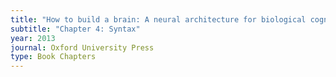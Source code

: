 ```yaml
---
title: "How to build a brain: A neural architecture for biological cognition"
subtitle: "Chapter 4: Syntax"
year: 2013
journal: Oxford University Press
type: Book Chapters
---
```

